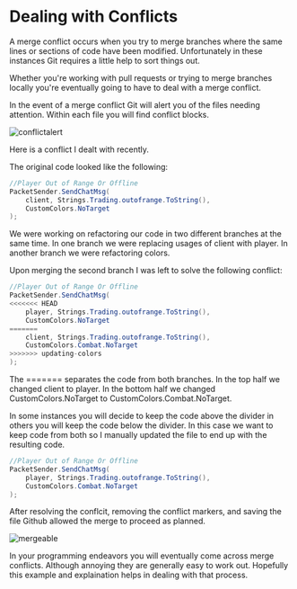 # Dealing with Conflicts
A merge conflict occurs when you try to merge branches where the same lines or sections of code have been modified. Unfortunately in these instances Git requires a little help to sort things out.

Whether you're working with pull requests or trying to merge branches locally you're eventually going to have to deal with a merge conflict.

In the event of a merge conflict Git will alert you of the files needing attention. Within each file you will find conflict blocks.

![conflictalert](https://www.ascensiongamedev.com/resources/filehost/46efc74d34c68ffe9a424b898f365cb8.png)

Here is a conflict I dealt with recently.

The original code looked like the following:

```cs
//Player Out of Range Or Offline
PacketSender.SendChatMsg(
    client, Strings.Trading.outofrange.ToString(),
    CustomColors.NoTarget
);
```

We were working on refactoring our code in two different branches at the same time. In one branch we were replacing usages of client with player. In another branch we were refactoring colors.

Upon merging the second branch I was left to solve the following conflict:

```cs
//Player Out of Range Or Offline
PacketSender.SendChatMsg(
<<<<<<< HEAD
    player, Strings.Trading.outofrange.ToString(),
    CustomColors.NoTarget
=======
    client, Strings.Trading.outofrange.ToString(),
    CustomColors.Combat.NoTarget
>>>>>>> updating-colors
);
```

The ======= separates the code from both branches. In the top half we changed client to player. In the bottom half we changed CustomColors.NoTarget to CustomColors.Combat.NoTarget.

In some instances you will decide to keep the code above the divider in others you will keep the code below the divider. In this case we want to keep code from both so I manually updated the file to end up with the resulting code.

```cs
//Player Out of Range Or Offline
PacketSender.SendChatMsg(
    player, Strings.Trading.outofrange.ToString(),
    CustomColors.Combat.NoTarget
);
```

After resolving the conflcit, removing the conflict markers, and saving the file Github allowed the merge to proceed as planned.

![mergeable](https://www.ascensiongamedev.com/resources/filehost/98036a1ec4daea465a9526987444d8c7.png)

In your programming endeavors you will eventually come across merge conflicts. Although annoying they are generally easy to work out. Hopefully this example and explaination helps in dealing with that process.
